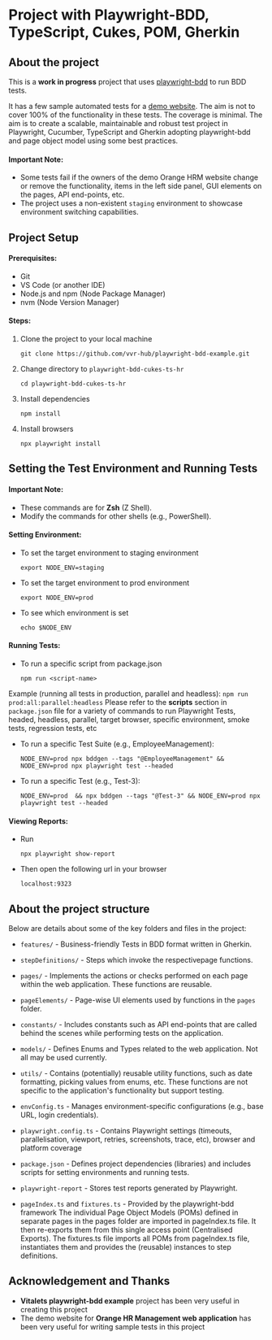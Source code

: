 # Project with Playwright-BDD, TypeScript, Cukes, POM, Gherkin

## About the project

This is a **work in progress** project that uses [playwright-bdd](https://github.com/vitalets/playwright-bdd) to run BDD tests.

It has a few sample automated tests for a [demo website](https://opensource-demo.orangehrmlive.com/). The aim is not to cover 100% of the functionality in these tests. The coverage is minimal. The aim is to create a scalable, maintainable and robust test project in Playwright, Cucumber, TypeScript and Gherkin adopting playwright-bdd and page object model using some best practices.

#### Important Note:

* Some tests fail if the owners of the demo Orange HRM website change or remove the functionality, items in the left side panel, GUI elements on the pages, API end-points, etc.
* The project uses a non-existent `staging` environment to showcase environment switching capabilities.


## Project Setup

#### Prerequisites:

* Git
* VS Code (or another IDE)
* Node.js and npm (Node Package Manager)
* nvm (Node Version Manager)

#### Steps:
1. Clone the project to your local machine
   ```
   git clone https://github.com/vvr-hub/playwright-bdd-example.git
   ```
2. Change directory to `playwright-bdd-cukes-ts-hr`
   ```
   cd playwright-bdd-cukes-ts-hr
   ```
3. Install dependencies
   ```
   npm install
   ```
4. Install browsers
   ```
   npx playwright install
   ```

## Setting the Test Environment and Running Tests

#### Important Note:

* These commands are for **Zsh** (Z Shell).
* Modify the commands for other shells (e.g., PowerShell).

#### Setting Environment:

* To set the target environment to staging environment
    ```
    export NODE_ENV=staging
    ```
* To set the target environment to prod environment
    ```
    export NODE_ENV=prod
    ```
* To see which environment is set
    ```
    echo $NODE_ENV
    ```

#### Running Tests:

* To run a specific script from package.json
    ```
    npm run <script-name>
    ```
Example (running all tests in production, parallel and headless):
    ```
    npm run prod:all:parallel:headless
    ```
Please refer to the **scripts** section in `package.json` file for a variety of commands to run Playwright Tests, headed, headless, parallel, target browser, specific environment, smoke tests, regression tests, etc

* To run a specific Test Suite (e.g., EmployeeManagement):
    ```
    NODE_ENV=prod npx bddgen --tags "@EmployeeManagement" && NODE_ENV=prod npx playwright test --headed
    ```
* To run a specific Test (e.g., Test-3):
    ```
    NODE_ENV=prod  && npx bddgen --tags "@Test-3" && NODE_ENV=prod npx playwright test --headed
    ```

#### Viewing Reports:

* Run
    ```
    npx playwright show-report
    ```
* Then open the following url in your browser

    `localhost:9323`

## About the project structure
Below are details about some of the key folders and files in the project:




* `features/` - Business-friendly Tests in BDD format written in Gherkin.

* `stepDefinitions/` - Steps which invoke the respectivepage functions.

* `pages/` - Implements the actions or checks performed on each page within the web application. These functions are reusable.

* `pageElements/` - Page-wise UI elements used by functions in the `pages` folder.

* `constants/` - Includes constants such as API end-points that are called behind the scenes while performing tests on the application.

* `models/` - Defines Enums and Types related to the web application. Not all may be used currently.

* `utils/` - Contains (potentially) reusable utility functions, such as date formatting, picking values from enums, etc. These functions are not specific to the application's functionality but support testing.

* `envConfig.ts` - Manages environment-specific configurations (e.g., base URL, login credentials).

* `playwright.config.ts` - Contains Playwright settings (timeouts, parallelisation, viewport, retries, screenshots, trace, etc), browser and platform coverage

* `package.json` - Defines project dependencies (libraries) and includes scripts for setting environments and running tests.

* `playwright-report` - Stores test reports generated by Playwright.

* `pageIndex.ts` and `fixtures.ts` - Provided by the playwright-bdd framework
The individual Page Object Models (POMs) defined in separate pages in the pages folder are imported in pageIndex.ts file. It then re-exports them from this single access point (Centralised Exports). The fixtures.ts file imports all POMs from pageIndex.ts file, instantiates them and provides the (reusable) instances to step definitions.


## Acknowledgement and Thanks
- **Vitalets playwright-bdd example** project has been very useful in creating this project
- The demo website for **Orange HR Management web application** has been very useful for writing sample tests in this project

